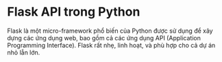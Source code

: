 # Flask API trong Python
Flask là một micro-framework phổ biến của Python được sử dụng để xây dựng các ứng dụng web, bao gồm cả các ứng dụng API (Application Programming Interface). Flask rất nhẹ, linh hoạt, và phù hợp cho cả dự án nhỏ lẫn lớn.

